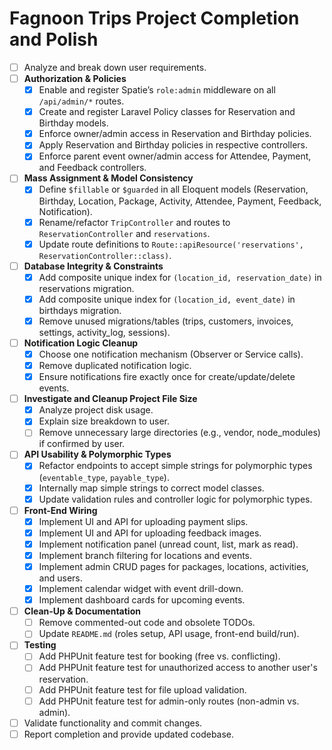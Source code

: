 # Fagnoon Trips Project Completion and Polish

- [ ] Analyze and break down user requirements.
- [ ] **Authorization & Policies**
    - [X] Enable and register Spatie’s `role:admin` middleware on all `/api/admin/*` routes.
    - [X] Create and register Laravel Policy classes for Reservation and Birthday models.
    - [X] Enforce owner/admin access in Reservation and Birthday policies.
    - [X] Apply Reservation and Birthday policies in respective controllers.
    - [X] Enforce parent event owner/admin access for Attendee, Payment, and Feedback controllers.
- [ ] **Mass Assignment & Model Consistency**
    - [X] Define `$fillable` or `$guarded` in all Eloquent models (Reservation, Birthday, Location, Package, Activity, Attendee, Payment, Feedback, Notification).
    - [X] Rename/refactor `TripController` and routes to `ReservationController` and `reservations`.
    - [X] Update route definitions to `Route::apiResource('reservations', ReservationController::class)`.
- [ ] **Database Integrity & Constraints**
    - [X] Add composite unique index for `(location_id, reservation_date)` in reservations migration.
    - [X] Add composite unique index for `(location_id, event_date)` in birthdays migration.
    - [X] Remove unused migrations/tables (trips, customers, invoices, settings, activity_log, sessions).
- [ ] **Notification Logic Cleanup**
    - [X] Choose one notification mechanism (Observer or Service calls).
    - [X] Remove duplicated notification logic.
    - [X] Ensure notifications fire exactly once for create/update/delete events.
- [ ] **Investigate and Cleanup Project File Size**
    - [X] Analyze project disk usage.
    - [X] Explain size breakdown to user.
    - [ ] Remove unnecessary large directories (e.g., vendor, node_modules) if confirmed by user.
- [ ] **API Usability & Polymorphic Types**
    - [X] Refactor endpoints to accept simple strings for polymorphic types (`eventable_type`, `payable_type`).
    - [X] Internally map simple strings to correct model classes.
    - [X] Update validation rules and controller logic for polymorphic types.
- [ ] **Front-End Wiring**
    - [X] Implement UI and API for uploading payment slips.
    - [X] Implement UI and API for uploading feedback images.
    - [X] Implement notification panel (unread count, list, mark as read).
    - [X] Implement branch filtering for locations and events.
    - [X] Implement admin CRUD pages for packages, locations, activities, and users.
    - [X] Implement calendar widget with event drill-down.
    - [X] Implement dashboard cards for upcoming events.
- [ ] **Clean-Up & Documentation**
    - [ ] Remove commented-out code and obsolete TODOs.
    - [ ] Update `README.md` (roles setup, API usage, front-end build/run).
- [ ] **Testing**
    - [ ] Add PHPUnit feature test for booking (free vs. conflicting).
    - [ ] Add PHPUnit feature test for unauthorized access to another user's reservation.
    - [ ] Add PHPUnit feature test for file upload validation.
    - [ ] Add PHPUnit feature test for admin-only routes (non-admin vs. admin).
- [ ] Validate functionality and commit changes.
- [ ] Report completion and provide updated codebase.
